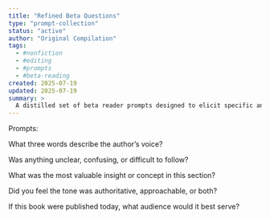```yaml
---
title: "Refined Beta Questions"
type: "prompt-collection"
status: "active"
author: "Original Compilation"
tags:
  - #nonfiction
  - #editing
  - #prompts
  - #beta-reading
created: 2025-07-19
updated: 2025-07-19
summary: >
  A distilled set of beta reader prompts designed to elicit specific and actionable feedback for nonfiction authors.
---
```


<!-- PROMPTS GO HERE -->

Prompts:

What three words describe the author’s voice?

Was anything unclear, confusing, or difficult to follow?

What was the most valuable insight or concept in this section?

Did you feel the tone was authoritative, approachable, or both?

If this book were published today, what audience would it best serve?